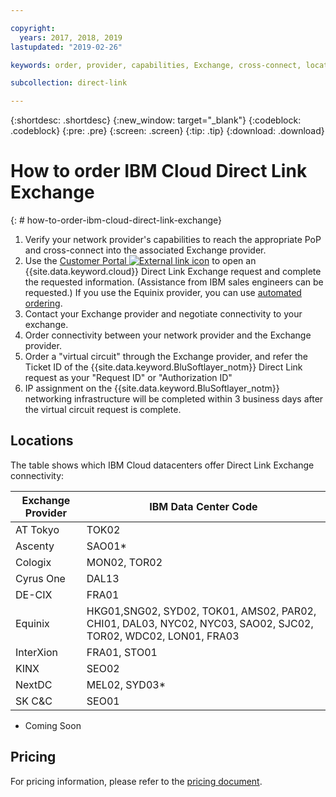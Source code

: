 ```yaml
---

copyright:
  years: 2017, 2018, 2019
lastupdated: "2019-02-26"

keywords: order, provider, capabilities, Exchange, cross-connect, locations, PoP, datacenter, data, center, pricing

subcollection: direct-link

---
```


{:shortdesc: .shortdesc}
{:new_window: target="_blank"}
{:codeblock: .codeblock}
{:pre: .pre}
{:screen: .screen}
{:tip: .tip}
{:download: .download}

# How to order IBM Cloud Direct Link Exchange
{: # how-to-order-ibm-cloud-direct-link-exchange}

1. Verify your network provider's capabilities to reach the appropriate PoP and cross-connect into the associated Exchange provider.
2. Use the [Customer Portal ![External link icon](../../icons/launch-glyph.svg "External link icon")](https://control.softlayer.com/) to open an {{site.data.keyword.cloud}} Direct Link Exchange request and complete the requested information. (Assistance from IBM sales engineers can be requested.) If you use the Equinix provider, you can use [automated ordering](/docs/infrastructure/direct-link?topic=direct-link-provisioning-ibm-cloud-direct-link-exchange-for-equinix).
3. Contact your Exchange provider and negotiate connectivity to your exchange.
4. Order connectivity between your network provider and the Exchange provider.
5. Order a "virtual circuit" through the Exchange provider, and refer the Ticket ID of the {{site.data.keyword.BluSoftlayer_notm}} Direct Link request as your "Request ID" or "Authorization ID"
6. IP assignment on the {{site.data.keyword.BluSoftlayer_notm}} networking infrastructure will be completed within 3 business days after the virtual circuit request is complete.
 
## Locations
 
 The table shows which IBM Cloud datacenters offer Direct Link Exchange connectivity:
 
| Exchange Provider	| IBM Data Center Code |
|-------------|-----------------------|
| AT Tokyo | TOK02 |
| Ascenty | SAO01* |
| Cologix | MON02, TOR02 |
| Cyrus One | DAL13 |
| DE-CIX | FRA01 |
| Equinix | HKG01,SNG02, SYD02, TOK01, AMS02, PAR02, CHI01, DAL03, NYC02, NYC03, SAO02, SJC02, TOR02, WDC02, LON01, FRA03 |							
| InterXion | FRA01, STO01 |
| KINX	| SEO02 |
| NextDC | MEL02, SYD03* |
| SK C&C | SEO01 |

* Coming Soon

## Pricing

For pricing information, please refer to the [pricing document](/docs/infrastructure/direct-link/pricing.html).
